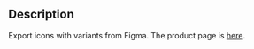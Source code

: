 ## Description

Export icons with variants from Figma. The product page is [here](https://www.figma.com/community/plugin/1074101625913782131).